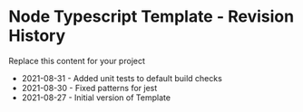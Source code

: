 # Node Typescript Template - Revision History

Replace this content for your project

- 2021-08-31 - Added unit tests to default build checks
- 2021-08-30 - Fixed patterns for jest
- 2021-08-27 - Initial version of Template
